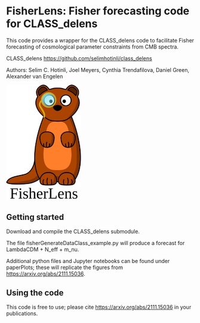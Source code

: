

FisherLens: Fisher forecasting code for CLASS_delens
==============================================


This code provides a wrapper for the CLASS_delens code to facilitate Fisher forecasting of cosmological parameter constraints from CMB spectra.

CLASS_delens
https://github.com/selimhotinli/class_delens

Authors: Selim C. Hotinli, Joel Meyers, Cynthia Trendafilova, Daniel Green, Alexander van Engelen

<img src="./FisherLensLogo.svg" width="200" height = "auto" />

Getting started
-----------------------------------

Download and compile the CLASS_delens submodule.

The file fisherGenerateDataClass_example.py will produce a forecast for LambdaCDM + N_eff + m_nu.

Additional python files and Jupyter notebooks can be found under paperPlots; these will replicate the figures from https://arxiv.org/abs/2111.15036.

Using the code
-----------------------------------

This code is free to use; please cite https://arxiv.org/abs/2111.15036 in your publications.
